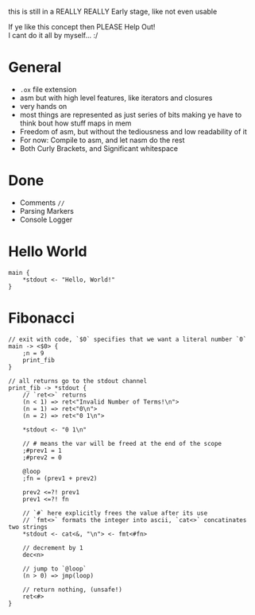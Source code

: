 this is still in a REALLY REALLY Early stage, like not even usable   

If ye like this concept then PLEASE Help Out!  
I cant do it all by myself... :/  

# General
- `.ox` file extension
- asm but with high level features, like iterators and closures  
- very hands on   
- most things are represented as just series of bits making ye have to think bout how stuff maps in mem  
- Freedom of asm, but without the tediousness and low readability of it
- For now: Compile to asm, and let nasm do the rest  
- Both Curly Brackets, and Significant whitespace

# Done
- Comments `//`
- Parsing Markers
- Console Logger

# Hello World
```
main {
    *stdout <- "Hello, World!"
}
```
<!-- # std subroutine examples -->
<!-- ``` -->
<!-- // used for indexing linked lists, takes the first element and wanted index -->
<!-- llix<&(ptr::llp):(start), &(8,16,32,64):(index)> -> <&>|!<E> { -->
<!--      -->
<!--     @loop -->
<!--  -->
<!--     // TODO  -->
<!--      -->
<!--     dec<index> -->
<!--     (index > 0) => jmp(loop) -->
<!--  -->
<!-- } -->
<!-- ``` -->

# Fibonacci
```
// exit with code, `$0` specifies that we want a literal number `0`
main -> <$0> {
    ;n = 9
    print_fib
}

// all returns go to the stdout channel
print_fib -> *stdout {
    // `ret<>` returns
    (n < 1) => ret<"Invalid Number of Terms!\n">
    (n = 1) => ret<"0\n">
    (n = 2) => ret<"0 1\n">
    
    *stdout <- "0 1\n"

    // # means the var will be freed at the end of the scope
    ;#prev1 = 1
    ;#prev2 = 0

    @loop
    ;fn = (prev1 + prev2)

    prev2 <=?! prev1
    prev1 <=?! fn

    // `#` here explicitly frees the value after its use
    // `fmt<>` formats the integer into ascii, `cat<>` concatinates two strings
    *stdout <- cat<&, "\n"> <- fmt<#fn>

    // decrement by 1
    dec<n>

    // jump to `@loop`
    (n > 0) => jmp(loop)

    // return nothing, (unsafe!)
    ret<#>
}
```

